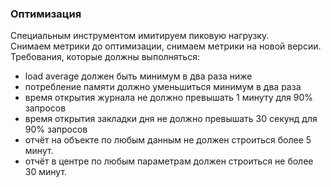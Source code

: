 ### Оптимизация
Специальным инструментом имитируем пиковую нагрузку.  
Снимаем метрики до оптимизации, снимаем метрики на новой версии.  
Требования, которые должны выполняться:
- load average должен быть минимум в два раза ниже
- потребление памяти должно уменьшиться минимум в два раза
- время открытия журнала не должно превышать 1 минуту для 90% запросов
- время открытия закладки дня не должно превышать 30 секунд для 90% запросов
- отчёт на объекте по любым данным не должен строиться более 5 минут.
- отчёт в центре по любым параметрам должен строиться не более 30 минут.
